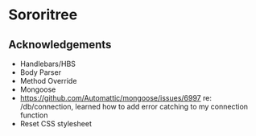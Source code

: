 # Sororitree

## Acknowledgements
* Handlebars/HBS
* Body Parser
* Method Override
* Mongoose
* https://github.com/Automattic/mongoose/issues/6997 re: /db/connection, learned how to add error catching to my connection function
* Reset CSS stylesheet